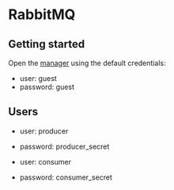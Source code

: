 # RabbitMQ

## Getting started

Open the [manager][local-url] using the default credentials:

- user: guest
- password: guest

## Users

- user: producer
- password: producer_secret

- user: consumer
- password: consumer_secret

[local-url]: http://localhost:15672
